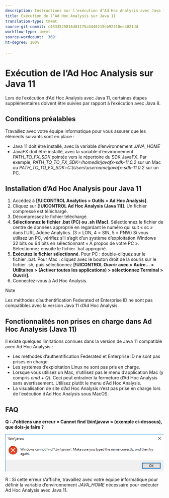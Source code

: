 ```yaml
---
description: Instructions sur l’exécution d’Ad Hoc Analysis avec Java 11.
title: Exécution de l’Ad Hoc Analysis sur Java 11
translation-type: tm+mt
source-git-commit: c4833525816d81175a3446215eb92310ee4021dd
workflow-type: tm+mt
source-wordcount: '369'
ht-degree: 100%

---
```



# Exécution de l’Ad Hoc Analysis sur Java 11

Lors de l’exécution d’Ad Hoc Analysis avec Java 11, certaines étapes supplémentaires doivent être suivies par rapport à l’exécution avec Java 8.

## Conditions préalables

Travaillez avec votre équipe informatique pour vous assurer que les éléments suivants sont en place :

* Java 11 doit être installé, avec la variable d’environnement *JAVA_HOME*
* JavaFX doit être installé, avec la variable d’environnement *PATH_TO_FX_SDK* pointée vers le répertoire du SDK JavaFX. Par exemple, *PATH_TO_TO_FX_SDK=/homedir/javafx-sdk-11.0.2* sur un Mac ou *PATH_TO_TO_FX_SDK=C:\Users\username\javafx-sdk-11.0.2* sur un PC.

## Installation d’Ad Hoc Analysis pour Java 11

1. Accédez à **[!UICONTROL Analytics > Outils > Ad Hoc Analysis]**.
1. Cliquez sur **[!UICONTROL Ad Hoc Analysis (Java 11)]**. Un fichier compressé est téléchargé.
1. Décompressez le fichier téléchargé.
1. **Sélectionnez le fichier .bat (PC) ou .sh (Mac)**. Sélectionnez le fichier de centre de données approprié en regardant le numéro qui suit « sc » dans l’URL Adobe Analytics. (3 = LON, 4 = SIN, 5 = PNW) Si vous utilisez un PC, vérifiez s’il s’agit d’un système d’exploitation Windows 32 bits ou 64 bits en sélectionnant « À propos de votre PC ». Sélectionnez ensuite le fichier .bat approprié.
1. **Exécutez le fichier sélectionné**. Pour PC : double-cliquez sur le fichier .bat. Pour Mac : cliquez avec le bouton droit de la souris sur le fichier .sh, puis sélectionnez **[!UICONTROL Ouvrir avec > Autre... > Utilitaires > (Activer toutes les applications) > sélectionnez Terminal > Ouvrir]**.
1. Connectez-vous à Ad Hoc Analysis.

>[!NOTE]
>
>Les méthodes d’authentification Federated et Enterprise ID ne sont pas compatibles avec la version Java 11 d’Ad Hoc Analysis.

## Fonctionnalités non prises en charge dans Ad Hoc Analysis (Java 11)

Il existe quelques limitations connues dans la version de Java 11 compatible avec Ad Hoc Analysis :

* Les méthodes d’authentification Federated et Enterprise ID ne sont pas prises en charge.
* Les systèmes d’exploitation Linux ne sont pas pris en charge.
* Lorsque vous utilisez un Mac, n’utilisez pas le menu d’application Mac (y compris *cmd + Q*). Ceci peut entraîner la fermeture d’Ad Hoc Analysis sans avertissement. Utilisez plutôt le menu d’Ad Hoc Analysis.
* La visualisation de site d’Ad Hoc Analysis n’est pas prise en charge lors de l’exécution d’Ad Hoc Analysis sous MacOS.

## FAQ

**Q : J’obtiens une erreur « Cannot find \bin\javaw » (exemple ci-dessous), que dois-je faire ?**

![](/help/analyze/ad-hoc-analysis/assets/error-java.png)

R : Si cette erreur s’affiche, travaillez avec votre équipe informatique pour définir la variable d’environnement *JAVA_HOME* nécessaire pour exécuter Ad Hoc Analysis avec Java 11.
